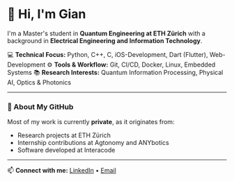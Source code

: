 # 👋 Hi, I'm Gian

I'm a Master's student in **Quantum Engineering at ETH Zürich** with a background in **Electrical Engineering and Information Technology**.  

💻 **Technical Focus:** Python, C++, C, iOS-Development, Dart (Flutter), Web-Development
⚙️ **Tools & Workflow:** Git, CI/CD, Docker, Linux, Embedded Systems
📚 **Research Interests:** Quantum Information Processing, Physical AI, Optics & Photonics

---

### 🧠 About My GitHub
Most of my work is currently **private**, as it originates from:
- Research projects at ETH Zürich
- Internship contributions at Agtonomy and ANYbotics
- Software developed at Interacode

---

📫 **Connect with me:**
[LinkedIn](https://linkedin.com/in/giandogwiler) • [Email](mailto:gian.dogwiler@outlook.com)
